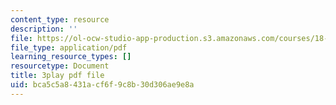 ```yaml
---
content_type: resource
description: ''
file: https://ol-ocw-studio-app-production.s3.amazonaws.com/courses/18-01sc-single-variable-calculus-fall-2010/bca5c5a8431acf6f9c8b30d306ae9e8a_ryLdyDrBfvI.pdf
file_type: application/pdf
learning_resource_types: []
resourcetype: Document
title: 3play pdf file
uid: bca5c5a8-431a-cf6f-9c8b-30d306ae9e8a
---
```

